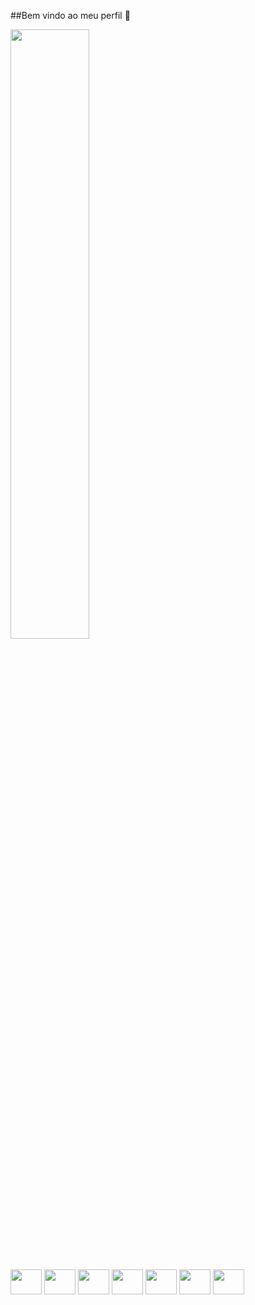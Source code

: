 ##Bem vindo ao meu perfil 👋

<div>
  <a href="https://github.com/nobregas">
    <img width="50%" src="https://github-readme-stats.vercel.app/api/top-langs?username=nobregas&layout=compact&langs_count=8&theme=dracula" />
  </a>
</div><br>

<div style="display: inline_block"><br>
  <img align="center" height="40" width="50" src="https://cdn.jsdelivr.net/gh/devicons/devicon@latest/icons/java/java-plain.svg" />     
  <img align="center" height="40" width="50" src="https://cdn.jsdelivr.net/gh/devicons/devicon@latest/icons/csharp/csharp-plain.svg" />
  <img align="center" height="40" width="50" src="https://cdn.jsdelivr.net/gh/devicons/devicon@latest/icons/python/python-original.svg" />
  <img align="center" height="40" width="50" src="https://cdn.jsdelivr.net/gh/devicons/devicon@latest/icons/cplusplus/cplusplus-plain.svg" />        
  <img align="center" height="40" width="50" src="https://cdn.jsdelivr.net/gh/devicons/devicon@latest/icons/c/c-plain.svg" />  
  <img align="center" height="40" width="50" src="https://cdn.jsdelivr.net/gh/devicons/devicon@latest/icons/javascript/javascript-plain.svg" />    
  <img align="center" height="40" width="50" src="https://cdn.jsdelivr.net/gh/devicons/devicon@latest/icons/typescript/typescript-plain.svg" />
          
          
</div>
